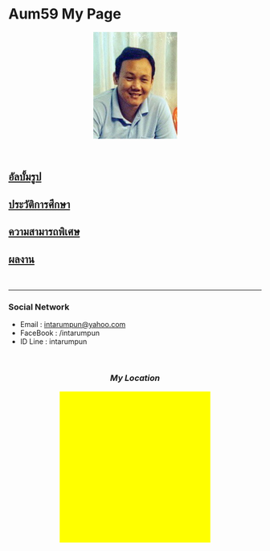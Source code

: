 <p align="center">
  <H1>Aum59 My Page</H1>
</p>
<p align="center"> 
  <img src="pictures/aumpic.jpg"/>
</p>

<br>

## [**อัลบั้มรูป**](myalbum.md)
## [**ประวัติการศึกษา**](education.md)
## [**ความสามารถพิเศษ**](ability.md)
## [**ผลงาน**](project.md)

<br>

* * *

### Social Network

*  Email : intarumpun@yahoo.com
*  FaceBook : /intarumpun
*  ID Line : intarumpun

<br>
<link rel="stylesheet" type="text/css" href="/css/mycss.css">

<div align="center">
  <h3><i>My Location</i></h3>
  <p id="map" style="width:300px;height:300px;background:yellow"></p>
</div>

<script>
function myMap() {
var mapOptions = {
    center: new google.maps.LatLng(14.3, 100.5),
    zoom: 8,
    mapTypeId: google.maps.MapTypeId.HYBRID
}
var map = new google.maps.Map(document.getElementById("map"), mapOptions);
}
</script>

